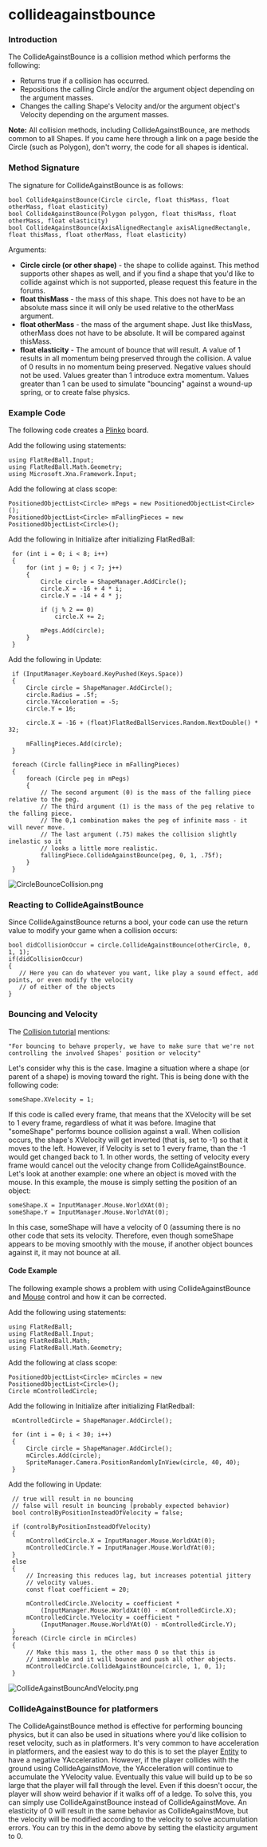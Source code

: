 # collideagainstbounce

### Introduction

The CollideAgainstBounce is a collision method which performs the following:

* Returns true if a collision has occurred.
* Repositions the calling Circle and/or the argument object depending on the argument masses.
* Changes the calling Shape's Velocity and/or the argument object's Velocity depending on the argument masses.

**Note:** All collision methods, including CollideAgainstBounce, are methods common to all Shapes. If you came here through a link on a page beside the Circle (such as Polygon), don't worry, the code for all shapes is identical.

### Method Signature

The signature for CollideAgainstBounce is as follows:

```
bool CollideAgainstBounce(Circle circle, float thisMass, float otherMass, float elasticity)
bool CollideAgainstBounce(Polygon polygon, float thisMass, float otherMass, float elasticity)
bool CollideAgainstBounce(AxisAlignedRectangle axisAlignedRectangle, float thisMass, float otherMass, float elasticity)
```

Arguments:

* **Circle circle (or other shape)** - the shape to collide against. This method supports other shapes as well, and if you find a shape that you'd like to collide against which is not supported, please request this feature in the forums.
* **float thisMass** - the mass of this shape. This does not have to be an absolute mass since it will only be used relative to the otherMass argument.
* **float otherMass** - the mass of the argument shape. Just like thisMass, otherMass does not have to be absolute. It will be compared against thisMass.
* **float elasticity** - The amount of bounce that will result. A value of 1 results in all momentum being preserved through the collision. A value of 0 results in no momentum being preserved. Negative values should not be used. Values greater than 1 introduce extra momentum. Values greater than 1 can be used to simulate "bouncing" against a wound-up spring, or to create false physics.

### Example Code

The following code creates a [Plinko](http://en.wikipedia.org/wiki/Plinko) board.

Add the following using statements:

```
using FlatRedBall.Input;
using FlatRedBall.Math.Geometry;
using Microsoft.Xna.Framework.Input;
```

Add the following at class scope:

```
PositionedObjectList<Circle> mPegs = new PositionedObjectList<Circle>();
PositionedObjectList<Circle> mFallingPieces = new PositionedObjectList<Circle>();
```

Add the following in Initialize after initializing FlatRedBall:

```
 for (int i = 0; i < 8; i++)
 {
     for (int j = 0; j < 7; j++)
     {
         Circle circle = ShapeManager.AddCircle();
         circle.X = -16 + 4 * i;
         circle.Y = -14 + 4 * j;

         if (j % 2 == 0)
             circle.X += 2;

         mPegs.Add(circle);
     }
 }
```

Add the following in Update:

```
 if (InputManager.Keyboard.KeyPushed(Keys.Space))
 {
     Circle circle = ShapeManager.AddCircle();
     circle.Radius = .5f;
     circle.YAcceleration = -5;
     circle.Y = 16;

     circle.X = -16 + (float)FlatRedBallServices.Random.NextDouble() * 32;

     mFallingPieces.Add(circle);
 }

 foreach (Circle fallingPiece in mFallingPieces)
 {
     foreach (Circle peg in mPegs)
     {
         // The second argument (0) is the mass of the falling piece relative to the peg.
         // The third argument (1) is the mass of the peg relative to the falling piece.
         // The 0,1 combination makes the peg of infinite mass - it will never move.
         // The last argument (.75) makes the collision slightly inelastic so it
         // looks a little more realistic.
         fallingPiece.CollideAgainstBounce(peg, 0, 1, .75f);
     }
 }
```

![CircleBounceCollision.png](../../../../../../media/migrated_media-CircleBounceCollision.png)

### Reacting to CollideAgainstBounce

Since CollideAgainstBounce returns a bool, your code can use the return value to modify your game when a collision occurs:

```
bool didCollisionOccur = circle.CollideAgainstBounce(otherCircle, 0, 1, 1);
if(didCollisionOccur)
{
   // Here you can do whatever you want, like play a sound effect, add points, or even modify the velocity
   // of either of the objects
}
```

### Bouncing and Velocity

The [Collision tutorial](../../../../../../frb/docs/index.php) mentions:

```
"For bouncing to behave properly, we have to make sure that we're not controlling the involved Shapes' position or velocity"
```

Let's consider why this is the case. Imagine a situation where a shape (or parent of a shape) is moving toward the right. This is being done with the following code:

```
someShape.XVelocity = 1;
```

If this code is called every frame, that means that the XVelocity will be set to 1 every frame, regardless of what it was before. Imagine that "someShape" performs bounce collision against a wall. When collision occurs, the shape's XVelocity will get inverted (that is, set to -1) so that it moves to the left. However, if Velocity is set to 1 every frame, than the -1 would get changed back to 1. In other words, the setting of velocity every frame would cancel out the velocity change from CollideAgainstBounce. Let's look at another example: one where an object is moved with the mouse. In this example, the mouse is simply setting the position of an object:

```
someShape.X = InputManager.Mouse.WorldXAt(0);
someShape.Y = InputManager.Mouse.WorldYAt(0);
```

In this case, someShape will have a velocity of 0 (assuming there is no other code that sets its velocity. Therefore, even though someShape appears to be moving smoothly with the mouse, if another object bounces against it, it may not bounce at all.

#### Code Example

The following example shows a problem with using CollideAgainstBounce and [Mouse](../../../../../../frb/docs/index.php) control and how it can be corrected.

Add the following using statements:

```
using FlatRedBall;
using FlatRedBall.Input;
using FlatRedBall.Math;
using FlatRedBall.Math.Geometry;
```

Add the following at class scope:

```
PositionedObjectList<Circle> mCircles = new PositionedObjectList<Circle>();
Circle mControlledCircle;
```

Add the following in Initialize after initializing FlatRedball:

```
 mControlledCircle = ShapeManager.AddCircle();

 for (int i = 0; i < 30; i++)
 {
     Circle circle = ShapeManager.AddCircle();
     mCircles.Add(circle);
     SpriteManager.Camera.PositionRandomlyInView(circle, 40, 40);
 }
```

Add the following in Update:

```
 // true will result in no bouncing
 // false will result in bouncing (probably expected behavior)
 bool controlByPositionInsteadOfVelocity = false;

 if (controlByPositionInsteadOfVelocity)
 {
     mControlledCircle.X = InputManager.Mouse.WorldXAt(0);
     mControlledCircle.Y = InputManager.Mouse.WorldYAt(0);
 }
 else
 {
     // Increasing this reduces lag, but increases potential jittery
     // velocity values.
     const float coefficient = 20;

     mControlledCircle.XVelocity = coefficient * 
         (InputManager.Mouse.WorldXAt(0) - mControlledCircle.X);
     mControlledCircle.YVelocity = coefficient *
         (InputManager.Mouse.WorldYAt(0) - mControlledCircle.Y);
 }
 foreach (Circle circle in mCircles)
 {
     // Make this mass 1, the other mass 0 so that this is
     // immovable and it will bounce and push all other objects.
     mControlledCircle.CollideAgainstBounce(circle, 1, 0, 1);
 }
```

![CollideAgainstBouncAndVelocity.png](../../../../../../media/migrated_media-CollideAgainstBouncAndVelocity.png)

### CollideAgainstBounce for platformers

The CollideAgainstBounce method is effective for performing bouncing physics, but it can also be used in situations where you'd like collision to reset velocity, such as in platformers. It's very common to have acceleration in platformers, and the easiest way to do this is to set the player [Entity](../../../../../../frb/docs/index.php) to have a negative YAcceleration. However, if the player collides with the ground using CollideAgainstMove, the YAcceleration will continue to accumulate the YVelocity value. Eventually this value will build up to be so large that the player will fall through the level. Even if this doesn't occur, the player will show weird behavior if it walks off of a ledge. To solve this, you can simply use CollideAgainstBounce instead of CollideAgainstMove. An elasticity of 0 will result in the same behavior as CollideAgainstMove, but the velocity will be modified according to the velocity to solve accumulation errors. You can try this in the demo above by setting the elasticity argument to 0.
